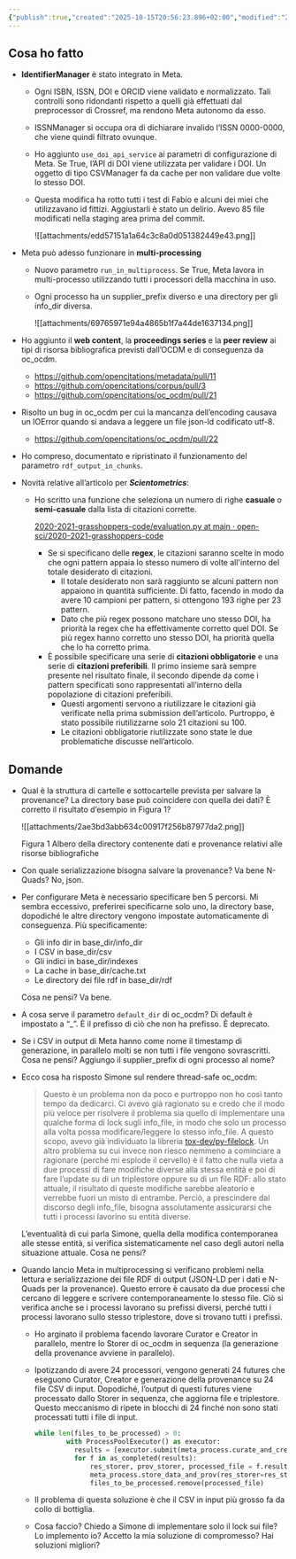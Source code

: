 ```yaml
---
{"publish":true,"created":"2025-10-15T20:56:23.896+02:00","modified":"2025-10-15T20:56:23.899+02:00","cssclasses":""}
---
```



## Cosa ho fatto

- **IdentifierManager** è stato integrato in Meta.
    - Ogni ISBN, ISSN, DOI e ORCID viene validato e normalizzato. Tali controlli sono ridondanti rispetto a quelli già effettuati dal preprocessor di Crossref, ma rendono Meta autonomo da esso.
    - ISSNManager si occupa ora di dichiarare invalido l’ISSN 0000-0000, che viene quindi filtrato ovunque.
    - Ho aggiunto `use_doi_api_service` ai parametri di configurazione di Meta. Se True, l’API di DOI viene utilizzata per validare i DOI. Un oggetto di tipo CSVManager fa da cache per non validare due volte lo stesso DOI.
    - Questa modifica ha rotto tutti i test di Fabio e alcuni dei miei che utilizzavano id fittizi. Aggiustarli è stato un delirio. Avevo 85 file modificati nella staging area prima del commit.
        
        ![[attachments/edd57151a1a64c3c8a0d051382449e43.png]]
        
- Meta può adesso funzionare in **multi-processing**
    - Nuovo parametro `run_in_multiprocess`. Se True, Meta lavora in multi-processo utilizzando tutti i processori della macchina in uso.
    - Ogni processo ha un supplier_prefix diverso e una directory per gli info_dir diversa.
        
        ![[attachments/69765971e94a4865b1f7a44de1637134.png]]
        
- Ho aggiunto il **web content**, la **proceedings series** e la **peer review** ai tipi di risorsa bibliografica previsti dall’OCDM e di conseguenza da oc_ocdm.
    - https://github.com/opencitations/metadata/pull/11
    - https://github.com/opencitations/corpus/pull/3
    - https://github.com/opencitations/oc_ocdm/pull/21
- Risolto un bug in oc_ocdm per cui la mancanza dell’encoding causava un IOError quando si andava a leggere un file json-ld codificato utf-8.
    - https://github.com/opencitations/oc_ocdm/pull/22
- Ho compreso, documentato e ripristinato il funzionamento del parametro `rdf_output_in_chunks`.
- Novità relative all’articolo per ***Scientometrics***:
    - Ho scritto una funzione che seleziona un numero di righe **casuale** o **semi-casuale** dalla lista di citazioni corrette.
        
        [2020-2021-grasshoppers-code/evaluation.py at main · open-sci/2020-2021-grasshoppers-code](https://github.com/open-sci/2020-2021-grasshoppers-code/blob/main/evaluation.py)
        
        - Se si specificano delle **regex**, le citazioni saranno scelte in modo che ogni pattern appaia lo stesso numero di volte all'interno del totale desiderato di citazioni.
            - Il totale desiderato non sarà raggiunto se alcuni pattern non appaiono in quantità sufficiente. Di fatto, facendo in modo da avere 10 campioni per pattern, si ottengono 193 righe per 23 pattern.
            - Dato che più regex possono matchare uno stesso DOI, ha priorità la regex che ha effettivamente corretto quel DOI. Se più regex hanno corretto uno stesso DOI, ha priorità quella che lo ha corretto prima.
        - È possibile specificare una serie di **citazioni obbligatorie** e una serie di **citazioni preferibili**. Il primo insieme sarà sempre presente nel risultato finale, il secondo dipende da come i pattern specificati sono rappresentati all’interno della popolazione di citazioni preferibili.
            - Questi argomenti servono a riutilizzare le citazioni già verificate nella prima submission dell’articolo. Purtroppo, è stato possibile riutilizzarne solo 21 citazioni su 100.
            - Le citazioni obbligatorie riutilizzate sono state le due problematiche discusse nell’articolo.

## Domande

- Qual è la struttura di cartelle e sottocartelle prevista per salvare la provenance? La directory base può coincidere con quella dei dati? È corretto il risultato d’esempio in Figura 1?
    
    ![[attachments/2ae3bd3abb634c00917f256b87977da2.png]]
    
    Figura 1 Albero della directory contenente dati e provenance relativi alle risorse bibliografiche
    
- Con quale serializzazione bisogna salvare la provenance? Va bene N-Quads? No, json.
- Per configurare Meta è necessario specificare ben 5 percorsi. Mi sembra eccessivo, preferirei specificarne solo uno, la directory base, dopodiché le altre directory vengono impostate automaticamente di conseguenza. Più specificamente:
    - Gli info dir in base_dir/info_dir
    - I CSV in base_dir/csv
    - Gli indici in base_dir/indexes
    - La cache in base_dir/cache.txt
    - Le directory dei file rdf in base_dir/rdf
    
    Cosa ne pensi? Va bene.
    
- A cosa serve il parametro `default_dir` di oc_ocdm? Di default è impostato a “_”. È il prefisso di ciò che non ha prefisso. È deprecato.
- Se i CSV in output di Meta hanno come nome il timestamp di generazione, in parallelo molti se non tutti i file vengono sovrascritti. Cosa ne pensi? Aggiungo il supplier_prefix di ogni processo al nome?
- Ecco cosa ha risposto Simone sul rendere thread-safe oc_ocdm:
    
    > Questo è un problema non da poco e purtroppo non ho così tanto tempo da dedicarci. Ci avevo già ragionato su e credo che il modo più veloce per risolvere il problema sia quello di implementare una qualche forma di lock sugli info_file, in modo che solo un processo alla volta possa modificare/leggere lo stesso info_file. A questo scopo, avevo già individuato la libreria [tox-dev/py-filelock](https://github.com/tox-dev/py-filelock). Un altro problema su cui invece non riesco nemmeno a cominciare a ragionare (perché mi esplode il cervello) è il fatto che nulla vieta a due processi di fare modifiche diverse alla stessa entità e poi di fare l’update su di un triplestore oppure su di un file RDF: allo stato attuale, il risultato di queste modifiche sarebbe aleatorio e verrebbe fuori un misto di entrambe. Perciò, a prescindere dal discorso degli info_file, bisogna assolutamente assicurarsi che tutti i processi lavorino su entità diverse.
    > 
    
    L’eventualità di cui parla Simone, quella della modifica contemporanea alle stesse entità, si verifica sistematicamente nel caso degli autori nella situazione attuale. Cosa ne pensi?
    
- Quando lancio Meta in multiprocessing si verificano problemi nella lettura e serializzazione dei file RDF di output (JSON-LD per i dati e N-Quads per la provenance). Questo errore è causato da due processi che cercano di leggere e scrivere contemporaneamente lo stesso file. Ciò si verifica anche se i processi lavorano su prefissi diversi, perché tutti i processi lavorano sullo stesso triplestore, dove si trovano tutti i prefissi.
    - Ho arginato il problema facendo lavorare Curator e Creator in parallelo, mentre lo Storer di oc_ocdm in sequenza (la generazione della provenance avviene in parallelo).
    - Ipotizzando di avere 24 processori, vengono generati 24 futures che eseguono Curator, Creator e generazione della provenance su 24 file CSV di input. Dopodiché, l’output di questi futures viene processato dallo Storer in sequenza, che aggiorna file e triplestore. Questo meccanismo di ripete in blocchi di 24 finché non sono stati processati tutti i file di input.
        
        ```python
        while len(files_to_be_processed) > 0:
        		with ProcessPoolExecutor() as executor:
        	      results = [executor.submit(meta_process.curate_and_create, filename, worker_number) for filename, worker_number in zip(files_to_be_processed, workers)]
        	      for f in as_completed(results):
        	          res_storer, prov_storer, processed_file = f.result()
        	          meta_process.store_data_and_prov(res_storer=res_storer, prov_storer=prov_storer)
        	          files_to_be_processed.remove(processed_file)
        ```
        
    - Il problema di questa soluzione è che il CSV in input più grosso fa da collo di bottiglia.
    - Cosa faccio? Chiedo a Simone di implementare solo il lock sui file? Lo implemento io? Accetto la mia soluzione di compromesso? Hai soluzioni migliori?